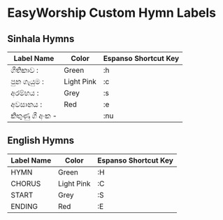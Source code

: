 # EasyWorship Custom Hymn Labels 

## Sinhala Hymns



| Label Name  | Color      | Espanso Shortcut  Key |
| ----------- | ---------- | --------------------- |
| ගීතිකාව :     | Green      | :h                    |
| පුන ගැයුම :   | Light Pink | :c                    |
| අරම්භය :     | Grey       | :s                    |
| අවසානය :    | Red        | :e                    |
| කිතුණු ගී අංක - |            | :nu                   |



## English Hymns



| Label Name | Color      | Espanso Shortcut  Key |
| ---------- | ---------- | --------------------- |
| HYMN       | Green      | :H                    |
| CHORUS     | Light Pink | :C                    |
| START      | Grey       | :S                    |
| ENDING     | Red        | :E                    |

